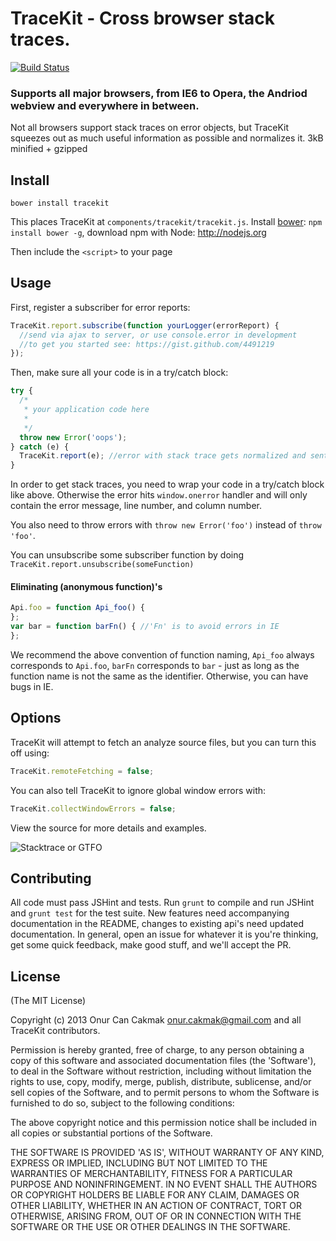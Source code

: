TraceKit - Cross browser stack traces.
=====================================

[![Build Status](https://travis-ci.org/occ/TraceKit.png?branch=master)](https://travis-ci.org/occ/TraceKit)

### Supports all major browsers, from IE6 to Opera, the Andriod webview and everywhere in between.

Not all browsers support stack traces on error objects, but TraceKit squeezes
out as much useful information as possible and normalizes it. 3kB minified + gzipped


## Install

```
bower install tracekit
```
This places TraceKit at `components/tracekit/tracekit.js`. Install [bower](http://twitter.github.com/bower/): `npm install bower -g`, download npm with Node: http://nodejs.org

Then include the `<script>` to your page

## Usage

First, register a subscriber for error reports:
```javascript
TraceKit.report.subscribe(function yourLogger(errorReport) {
  //send via ajax to server, or use console.error in development
  //to get you started see: https://gist.github.com/4491219
});
```

Then, make sure all your code is in a try/catch block:
```javascript
try {
  /*
   * your application code here
   *
   */
  throw new Error('oops');
} catch (e) {
  TraceKit.report(e); //error with stack trace gets normalized and sent to subscriber
}
```

In order to get stack traces, you need to wrap your code in a try/catch block like above. Otherwise the error hits `window.onerror` handler and will only contain the error message, line number, and column number.

You also need to throw errors with `throw new Error('foo')` instead of `throw 'foo'`.

You can unsubscribe some subscriber function by doing `TraceKit.report.unsubscribe(someFunction)`

#### Eliminating (anonymous function)'s

```javascript
Api.foo = function Api_foo() {
};
var bar = function barFn() { //'Fn' is to avoid errors in IE
};
```

We recommend the above convention of function naming, `Api_foo` always corresponds to `Api.foo`, `barFn` corresponds to `bar` - just as long as the function name is not the same as the identifier. Otherwise, you can have bugs in IE.

## Options

TraceKit will attempt to fetch an analyze source files, but you can turn this off using:

```javascript
TraceKit.remoteFetching = false;
```

You can also tell TraceKit to ignore global window errors with:

```javascript
TraceKit.collectWindowErrors = false;
```

View the source for more details and examples.

![Stacktrace or GTFO](http://i.imgur.com/jacoj.jpg)

## Contributing

All code must pass JSHint and tests.
Run `grunt` to compile and run JSHint and `grunt test` for the test suite. New features need accompanying documentation in the README, changes to existing api's need updated documentation.
In general, open an issue for whatever it is you're thinking, get some quick feedback, make good stuff, and we'll accept the PR.

## License

(The MIT License)

Copyright (c) 2013 Onur Can Cakmak <onur.cakmak@gmail.com> and all TraceKit contributors.

Permission is hereby granted, free of charge, to any person obtaining a copy of this software and associated documentation files (the 'Software'), to deal in the Software without restriction, including without limitation the rights to use, copy, modify, merge, publish, distribute, sublicense, and/or sell copies of the Software, and to permit persons to whom the Software is furnished to do so, subject to the following conditions:

The above copyright notice and this permission notice shall be included in all copies or substantial portions of the Software.

THE SOFTWARE IS PROVIDED 'AS IS', WITHOUT WARRANTY OF ANY KIND, EXPRESS OR IMPLIED, INCLUDING BUT NOT LIMITED TO THE WARRANTIES OF MERCHANTABILITY, FITNESS FOR A PARTICULAR PURPOSE AND NONINFRINGEMENT. IN NO EVENT SHALL THE AUTHORS OR COPYRIGHT HOLDERS BE LIABLE FOR ANY CLAIM, DAMAGES OR OTHER LIABILITY, WHETHER IN AN ACTION OF CONTRACT, TORT OR OTHERWISE, ARISING FROM, OUT OF OR IN CONNECTION WITH THE SOFTWARE OR THE USE OR OTHER DEALINGS IN THE SOFTWARE.
